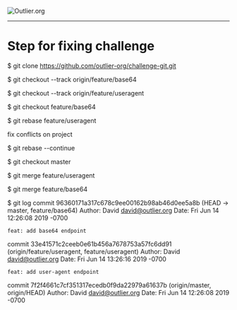 ![Outlier.org](https://i.imgur.com/vJowpL1.png)

---

# Step for fixing challenge

$ git clone https://github.com/outlier-org/challenge-git.git

$ git checkout --track origin/feature/base64

$ git checkout --track origin/feature/useragent

$ git checkout feature/base64

$ git rebase feature/useragent

fix conflicts on project

$ git rebase --continue

$ git checkout master

$ git merge feature/useragent

$ git merge feature/base64

$ git log
commit 96360171a317c678c9ee00162b98ab46d0ee5a8b (HEAD -> master, feature/base64)
Author: David <david@outlier.org>
Date:   Fri Jun 14 12:26:08 2019 -0700

    feat: add base64 endpoint

commit 33e41571c2ceeb0e61b456a7678753a57fc6dd91 (origin/feature/useragent, feature/useragent)
Author: David <david@outlier.org>
Date:   Fri Jun 14 13:26:16 2019 -0700

    feat: add user-agent endpoint

commit 7f2f4661c7cf351317ecedb0f9da22979a61637b (origin/master, origin/HEAD)
Author: David <david@outlier.org>
Date:   Fri Jun 14 12:26:08 2019 -0700




